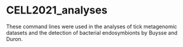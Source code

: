 # CELL2021_analyses

These command lines were used in the analyses of tick metagenomic datasets and the detection of bacterial endosymbionts by Buysse and Duron.
